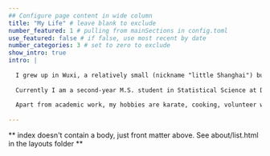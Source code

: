 ```yaml
---
## Configure page content in wide column
title: "My Life" # leave blank to exclude
number_featured: 1 # pulling from mainSections in config.toml
use_featured: false # if false, use most recent by date
number_categories: 3 # set to zero to exclude
show_intro: true
intro: |
  
  I grew up in Wuxi, a relatively small (nickname "little Shanghai") but definitely beautiful and fast-developing city in eastern China. With the desire to explore the unknown and various interesting parts of the world, I went to Carleton College in the U.S. for my undergraduate education. The four-year experience of living and studying in Northfield, Minnesota is such an inspiring, meaningful and memorable journey for me both mentally and physically. I obtained my B.A. degree in both Statistics and Political Science and graduated with Magna Cum Laude in 2022. My senior theses in both disciplines (advised by Dr. Andy Poppick and Dr. Greg Marfleet) received the honor of distinctions. 
  
  Currently I am a second-year M.S. student in Statistical Science at Duke University. In addition to my rigorous coursework, I have actively collaborated on research projects under the guidance of Dr. Alexander Volfovsky and Dr. Hwanhee Hong. These academic experiences have ignited my passion for exploring intricate topics, including ideal point estimation methods, the practical applications and diagnostics of Bayesian hierarchical modeling, and the complexities of causal inference problems. I am acutely aware of the boundless knowledge and challenges that lie ahead in these expansive fields, which continually drive me to dedicate unwavering effort to my academic pursuits.
  
  Apart from academic work, my hobbies are karate, cooking, volunteer work and book preservation. The last skill came from my three years of working as a part-time student preservation assistant at the Laurence McKinley Gould Library:)
  
---
```


** index doesn't contain a body, just front matter above.
See about/list.html in the layouts folder **